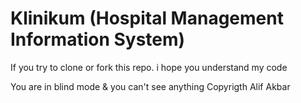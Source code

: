 # Klinikum (Hospital Management Information System)
If you try to clone or fork this repo. i hope you understand my code

You are in blind mode & you can't see anything
Copyrigth Alif Akbar
